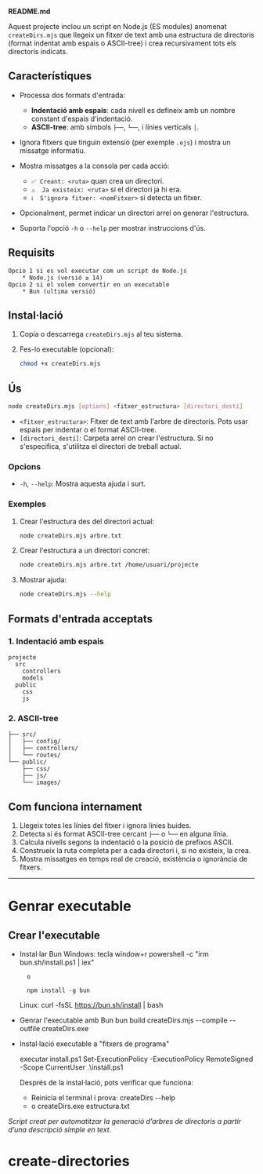 **README.md**

Aquest projecte inclou un script en Node.js (ES modules) anomenat `createDirs.mjs` que llegeix un fitxer de text amb una estructura de directoris (format indentat amb espais o ASCII-tree) i crea recursivament tots els directoris indicats.

## Característiques

* Processa dos formats d'entrada:

  * **Indentació amb espais**: cada nivell es defineix amb un nombre constant d'espais d'indentació.
  * **ASCII-tree**: amb símbols `├──`, `└──`, i línies verticals `│`.
* Ignora fitxers que tinguin extensió (per exemple `.ejs`) i mostra un missatge informatiu.
* Mostra missatges a la consola per cada acció:

  * `✅ Creant: <ruta>` quan crea un directori.
  * `⚠️  Ja existeix: <ruta>` si el directori ja hi era.
  * `ℹ️  S'ignora fitxer: <nomFitxer>` si detecta un fitxer.
* Opcionalment, permet indicar un directori arrel on generar l'estructura.
* Suporta l'opció `-h` o `--help` per mostrar instruccions d'ús.

## Requisits
    Opcio 1 si es vol executar com un script de Node.js
        * Node.js (versió ≥ 14) 
    Opcio 2 si el volem convertir en un executable
        * Bun (ultima versió)

## Instal·lació

1. Copia o descarrega `createDirs.mjs` al teu sistema.
2. Fes-lo executable (opcional):

   ```bash
   chmod +x createDirs.mjs
   ```

## Ús

```bash
node createDirs.mjs [options] <fitxer_estructura> [directori_destí]
```

* `<fitxer_estructura>`: Fitxer de text amb l'arbre de directoris. Pots usar espais per indentar o el format ASCII-tree.
* `[directori_destí]`: Carpeta arrel on crear l'estructura. Si no s'especifica, s'utilitza el directori de treball actual.

### Opcions

* `-h`, `--help`: Mostra aquesta ajuda i surt.

### Exemples

1. Crear l'estructura des del directori actual:

   ```bash
   node createDirs.mjs arbre.txt
   ```
2. Crear l'estructura a un directori concret:

   ```bash
   node createDirs.mjs arbre.txt /home/usuari/projecte
   ```
3. Mostrar ajuda:

   ```bash
   node createDirs.mjs --help
   ```

## Formats d'entrada acceptats

### 1. Indentació amb espais

```text
projecte
  src
    controllers
    models
  public
    css
    js
```

### 2. ASCII-tree

```text
├── src/
│   ├── config/
│   ├── controllers/
│   └── routes/
└── public/
    ├── css/
    ├── js/
    └── images/
```

## Com funciona internament

1. Llegeix totes les línies del fitxer i ignora línies buides.
2. Detecta si és format ASCII-tree cercant `├──` o `└──` en alguna línia.
3. Calcula nivells segons la indentació o la posició de prefixos ASCII.
4. Construeix la ruta completa per a cada directori i, si no existeix, la crea.
5. Mostra missatges en temps real de creació, existència o ignorància de fitxers.

---

# Genrar executable
## Crear l'executable
- Instal·lar Bun
    Windows:
        tecla window+r
        powershell -c "irm bun.sh/install.ps1 | iex"

        o

        npm install -g bun

    Linux:
        curl -fsSL https://bun.sh/install | bash


- Genrar l'executable amb Bun
    bun build createDirs.mjs --compile --outfile createDirs.exe

- Instal·lació executable a "fitxers de programa"

    executar install.ps1
        Set-ExecutionPolicy -ExecutionPolicy RemoteSigned -Scope CurrentUser
        .\install.ps1

    Després de la instal·lació, pots verificar que funciona:
    * Reinicia el terminal i prova:
        createDirs --help
    * o
        createDirs.exe estructura.txt




*Script creat per automatitzar la generació d’arbres de directoris a partir d’una descripció simple en text.*
# create-directories
